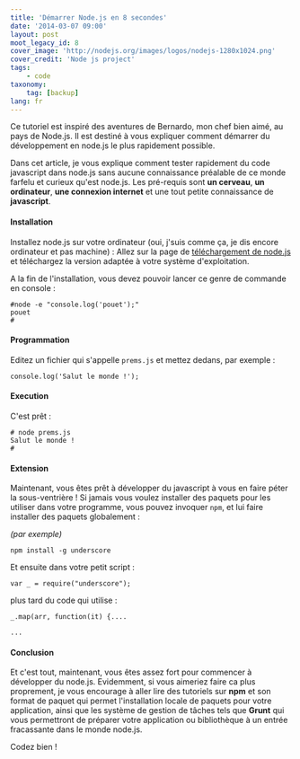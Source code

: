 ```yaml
---
title: 'Démarrer Node.js en 8 secondes'
date: '2014-03-07 09:00'
layout: post
moot_legacy_id: 8
cover_image: 'http://nodejs.org/images/logos/nodejs-1280x1024.png'
cover_credit: 'Node js project'
tags:
    - code
taxonomy:
    tag: [backup]
lang: fr
---
```


Ce tutoriel est inspiré des aventures de Bernardo, mon chef bien aimé, au pays de Node.js. Il est destiné à vous expliquer comment démarrer du développement en node.js le plus rapidement possible.

Dans cet article, je vous explique comment tester rapidement du code javascript dans node.js sans aucune connaissance préalable de ce monde farfelu et curieux qu'est node.js. Les pré-requis sont **un cerveau**, **un ordinateur**, **une connexion internet** et une tout petite connaissance de **javascript**.

#### Installation
Installez node.js sur votre ordinateur (oui, j'suis comme ça, je dis encore ordinateur et pas machine) : Allez sur la page de [téléchargement de node.js][1] et téléchargez la version adaptée à votre système d'exploitation.

A la fin de l'installation, vous devez pouvoir lancer ce genre de commande en console :

	#node -e "console.log('pouet');"
	pouet
	#


#### Programmation

Editez un fichier qui s'appelle `prems.js` et mettez dedans, par exemple :

	console.log('Salut le monde !');

#### Execution

C'est prêt :

	# node prems.js
	Salut le monde !
	#
#### Extension

Maintenant, vous êtes prêt à développer du javascript à vous en faire péter la sous-ventrière ! Si jamais vous voulez installer des paquets pour les utiliser dans votre programme, vous pouvez invoquer `npm`, et lui faire installer des paquets globalement :

*(par exemple)*

	npm install -g underscore

Et ensuite dans votre petit script :

	var _ = require("underscore");

plus tard du code qui utilise :

	_.map(arr, function(it) {....

	...

#### Conclusion

Et c'est tout, maintenant, vous êtes assez fort pour commencer à développer du node.js. Evidemment, si vous aimeriez faire ca plus proprement, je vous encourage à aller lire des tutoriels sur **npm** et son format de paquet qui permet l'installation locale de paquets pour votre application, ainsi que les système de gestion de tâches tels que **Grunt** qui vous permettront de préparer votre application ou bibliothèque à un entrée fracassante dans le monde node.js.

Codez bien !

[1]:	http://nodejs.org/download/
